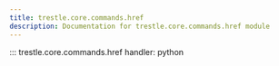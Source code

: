 ```yaml
---
title: trestle.core.commands.href
description: Documentation for trestle.core.commands.href module
---
```

::: trestle.core.commands.href
handler: python
